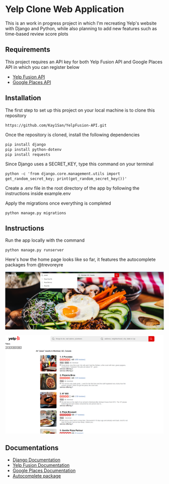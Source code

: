# Yelp Clone Web Application

This is an work in progress project in which I'm recreating Yelp's website with Django and Python, while also planning to add new features such as time-based review score plots


## Requirements

This project requires an API key for both Yelp Fusion API and Google Places API in which you can register below

* [Yelp Fusion API](https://docs.developer.yelp.com/docs/fusion-authentication)
* [Google Places API](https://developers.google.com/maps/documentation/places/web-service/get-api-key)

## Installation

The first step to set up this project on your local machine is to clone this repository
```
https://github.com/Kay1San/YelpFusion-API.git
``` 

Once the repository is cloned, install the following dependencies 

``` 
pip install django
pip install python-dotenv
pip install requests
``` 

Since Django uses a SECRET_KEY, type this command on your terminal
```
python -c 'from django.core.management.utils import get_random_secret_key; print(get_random_secret_key())'
``` 
 
Create a .env file in the root directory of the app by following the instructions inside example.env

Apply the migrations once everything is completed

```
python manage.py migrations
```

## Instructions

Run the app locally with the command
```
python manage.py runserver
```

Here's how the home page looks like so far, it features the autocomplete packages from @trevoreyre

![home page](./catalog/static/home-page.png)


![results page](./catalog/static/search-results.png)

## Documentations

* [Django Documentation](https://docs.djangoproject.com/en/5.0/)
* [Yelp Fusion Documentation](https://docs.developer.yelp.com/docs/fusion-intro)
* [Google Places Documentation](https://developers.google.com/maps/documentation/places/web-service/overview)
* [Autocomplete package](https://autocomplete.trevoreyre.com/#/)



